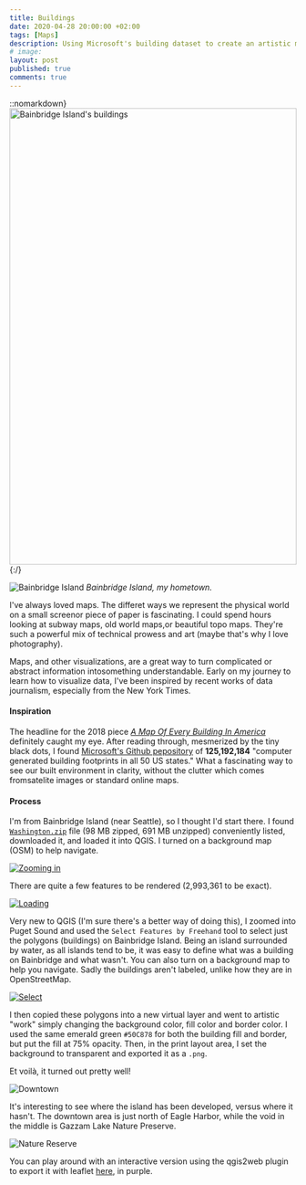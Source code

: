 ```yaml
---
title: Buildings
date: 2020-04-28 20:00:00 +02:00
tags: [Maps]
description: Using Microsoft's building dataset to create an artistic map of my hometown
# image:
layout: post
published: true
comments: true
---
```

::nomarkdown}
<img 
    src="/assets/img/2020-04-28-building-map-bainbridge/Bainbridge-Buildings.svg"
    alt="Bainbridge Island's buildings"
    height="800"
    width="100%" />
{:/}

![Bainbridge Island](../assets/img/2020-04-28-building-map-bainbridge/bainbridge-1.png)
*Bainbridge Island, my hometown.* 

I've always loved maps. The differet ways we represent the physical world on a small screenor piece of paper is fascinating. I could spend hours looking at subway maps, old world maps,or beautiful topo maps. They're such a powerful mix of technical prowess and art (maybe that's why I love photography).

Maps, and other visualizations, are a great way to turn complicated or abstract information intosomething understandable. Early on my journey to learn how to visualize data, I've been inspired by recent works of data journalism, especially from the New York Times.

#### Inspiration

The headline for the 2018 piece [*A Map Of Every Building In America*](https://www.nytimes.com/interactive/2018/10/12/us/map-of-every-building-in-the-united-states.html) definitely caught my eye. After reading through, mesmerized by the tiny black dots, I found [Microsoft's Github pepository](https://github.com/Microsoft/USBuildingFootprints/) of **125,192,184** "computer generated building footprints in all 50 US states." What a fascinating way to see our built environment in clarity, without the clutter which comes fromsatelite images or standard online maps.

#### Process

I'm from Bainbridge Island (near Seattle), so I thought I'd start there. I found [`Washington.zip`](https://usbuildingdata.blob.core.windows.net/usbuildings-v1-1/Washington.zip) file (98 MB zipped, 691 MB unzipped) conveniently listed, downloaded it, and loaded it into QGIS. I turned on a background map (OSM) to help navigate.

[![Zooming in](../assets/img/2020-04-28-building-map-bainbridge/zoom-to-wa.gif "Zooming in")](../assets/img/2020-04-28-building-map-bainbridge/zoom-to-wa.gif)

There are quite a few features to be rendered (2,993,361 to be exact).

[![Loading](../assets/img/2020-04-28-building-map-bainbridge/loading.gif "So many little black dots")](../assets/img/2020-04-28-building-map-bainbridge/loading.gif)

Very new to QGIS (I'm sure there's a better way of doing this), I zoomed into Puget Sound and used the `Select Features by Freehand` tool to select just the polygons (buildings) on Bainbridge Island. Being an island surrounded by water, as all islands tend to be, it was easy to define what was a building on Bainbridge and what wasn't. You can also turn on a background map to help you navigate. Sadly the buildings aren't labeled, unlike how they are in OpenStreetMap.

[![Select](../assets/img/2020-04-28-building-map-bainbridge/select.gif "Selection")](../assets/img/2020-04-28-building-map-bainbridge/select.gif)

I then copied these polygons into a new virtual layer and went to artistic "work" simply changing the background color, fill color and border color. I used the same emerald green `#50C878` for both the building fill and border, but put the fill at 75% opacity. Then, in the print layout area, I set the background to transparent and exported it as a `.png`.

Et voilà, it turned out pretty well!

![Downtown](../assets/img/2020-04-28-building-map-bainbridge/bainbridge-2.png "Downtown")

It's interesting to see where the island has been developed, versus where it hasn't. The downtown area is just north of Eagle Harbor, while the void in the middle is Gazzam Lake Nature Preserve.

![Nature Reserve](../assets/img/2020-04-28-building-map-bainbridge/bainbridge-3.png "Nature Reserve")

You can play around with an interactive version using the qgis2web plugin to export it with leaflet [here](/TestMap), in purple.
